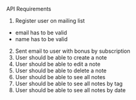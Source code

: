 API Requirements

1. Register user on mailing list

- email has to be valid
- name has to be valid

2. Sent email to user with bonus by subscription
3. User should be able to create a note
4. User should be able to edit a note
5. User should be able to delete a note
6. User should be able to see all notes
7. User should be able to see all notes by tag
8. User should be able to see all notes by date
